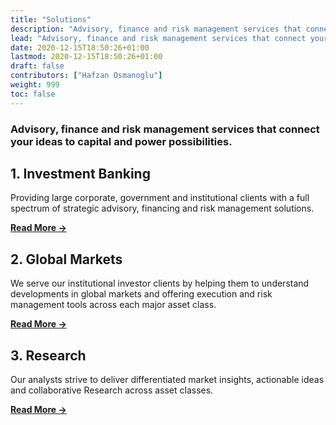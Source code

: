 ```yaml
---
title: "Solutions"
description: "Advisory, finance and risk management services that connect your ideas to capital and power possibilities."
lead: "Advisory, finance and risk management services that connect your ideas to capital and power possibilities."
date: 2020-12-15T18:50:26+01:00
lastmod: 2020-12-15T18:50:26+01:00
draft: false
contributors: ["Hafzan Osmanoglu"]
weight: 999
toc: false
---
```

### Advisory, finance and risk management services that connect your ideas to capital and power possibilities.


<section class="section container-fluid" style="margin:0px;" >
  <div>
        <div>
            <h1>1. Investment Banking</h1>
            <p class="lead">Providing large corporate, government and institutional clients with a full spectrum of strategic advisory, financing and risk management solutions.
            </p>
            <p class="lead"><a href="/investment-banking/"><b>Read More →</b></a></p>
        </div>
    </div>
</section>

<section class="section container-fluid" style="margin:0px;" >
  <div>
        <div>
            <h1>2. Global Markets</h1>
            <p class="lead">We serve our institutional investor clients by helping them to understand developments in global markets and offering execution and risk management tools across each major asset class.
            <p class="lead"><a href="/global-markets/"><b>Read More →</b></a></p>
        </div>
    </div>
</section>

<section class="section container-fluid" style="margin:0px;" >
  <div>
        <div>
            <h1>3. Research</h1>
            <p class="lead">Our analysts strive to deliver differentiated market insights, actionable ideas and collaborative Research across asset classes.
            <p class="lead"><a href="/research/"><b>Read More →</b></a></p>
        </div>
    </div>
</section>
